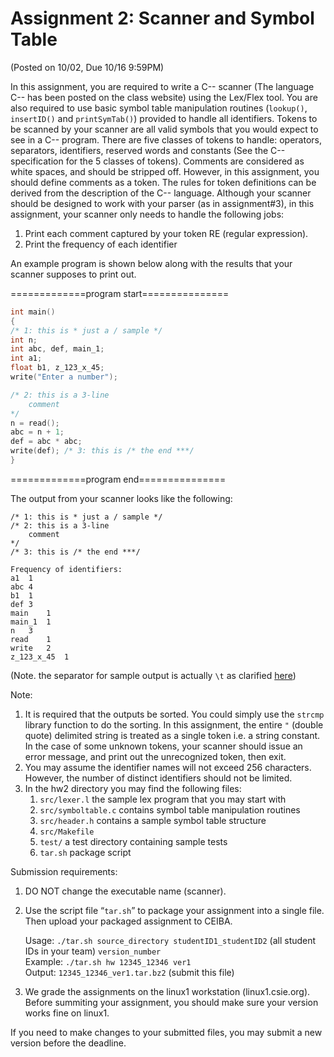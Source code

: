 # Assignment 2: Scanner and Symbol Table 
(Posted on 10/02, Due 10/16 9:59PM)

In this assignment, you are required to write a C-- scanner (The language C-- has been posted on the class website) using the Lex/Flex tool. You are also required to use basic symbol table manipulation routines (`lookup()`, `insertID()` and `printSymTab()`) provided to handle all identifiers. Tokens to be scanned by your scanner are all valid symbols that you would expect to see in a C-- program. There are five classes of tokens to handle: operators, separators, identifiers, reserved words and constants (See the C-- specification for the 5 classes of tokens). Comments are considered as white spaces, and should be stripped off. However, in this assignment, you should define comments as a token. The rules for token definitions can be derived from the description of the C-- language. Although your scanner should be designed to work with your parser (as in assignment#3), in this assignment, your scanner only needs to handle the following jobs:

1. Print each comment captured by your token RE (regular expression).
2. Print the frequency of each identifier

An example program is shown below along with the results that your scanner supposes to print out. 

=============program start===============

```c
int main()
{
/* 1: this is * just a / sample */
int n;
int abc, def, main_1;
int a1;
float b1, z_123_x_45;
write("Enter a number");

/* 2: this is a 3-line
    comment
*/
n = read();
abc = n + 1;
def = abc * abc;
write(def); /* 3: this is /* the end ***/
}
```

=============program end===============

The output from your scanner looks like the following:

```
/* 1: this is * just a / sample */
/* 2: this is a 3-line
    comment
*/
/* 3: this is /* the end ***/

Frequency of identifiers:
a1	1
abc	4
b1	1
def	3
main	1
main_1	1
n	3
read	1
write	2
z_123_x_45	1
```

(Note. the separator for sample output is actually `\t` as clarified [here](https://hackmd.io/s/Sk8hAXk6b))

Note: 

1. It is required that the outputs be sorted. You could simply use the `strcmp` library function to do the sorting. In this assignment, the entire `"` (double quote) delimited string is treated as a single token i.e. a string constant. In the case of some unknown tokens, your scanner should issue an error message, and print out the unrecognized token, then exit.
2. You may assume the identifier names will not exceed 256 characters. However, the number of distinct identifiers should not be limited.
3. In the hw2  directory you may find the following files:
   1. `src/lexer.l`        the sample lex program that you may start with
   2. `src/symboltable.c`  contains symbol table manipulation routines
   3. `src/header.h`       contains a sample symbol table structure
   4. `src/Makefile`
   5. `test/`              a test directory containing sample tests
   6. `tar.sh`             package script


Submission requirements:

1. DO NOT change the executable name (scanner).
2. Use the script file “`tar.sh`” to package your assignment into a single file. Then upload your packaged assignment to CEIBA.

   Usage: `./tar.sh source_directory studentID1_studentID2` (all student IDs in your team) `version_number` \
   Example: `./tar.sh hw 12345_12346 ver1` \
   Output: `12345_12346_ver1.tar.bz2` (submit this file)

3. We grade the assignments on the linux1 workstation (linux1.csie.org). Before summiting your assignment, you should make sure your version works fine on linux1.

If you need to make changes to your submitted files, you may submit a new version before the deadline.
